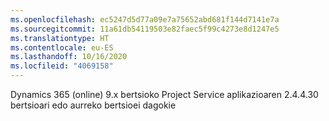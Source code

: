 ```yaml
---
ms.openlocfilehash: ec5247d5d77a09e7a75652abd681f144d7141e7a
ms.sourcegitcommit: 11a61db54119503e82faec5f99c4273e8d1247e5
ms.translationtype: HT
ms.contentlocale: eu-ES
ms.lasthandoff: 10/16/2020
ms.locfileid: "4069158"
---
```

Dynamics 365 (online) 9.x bertsioko Project Service aplikazioaren 2.4.4.30 bertsioari edo aurreko bertsioei dagokie
